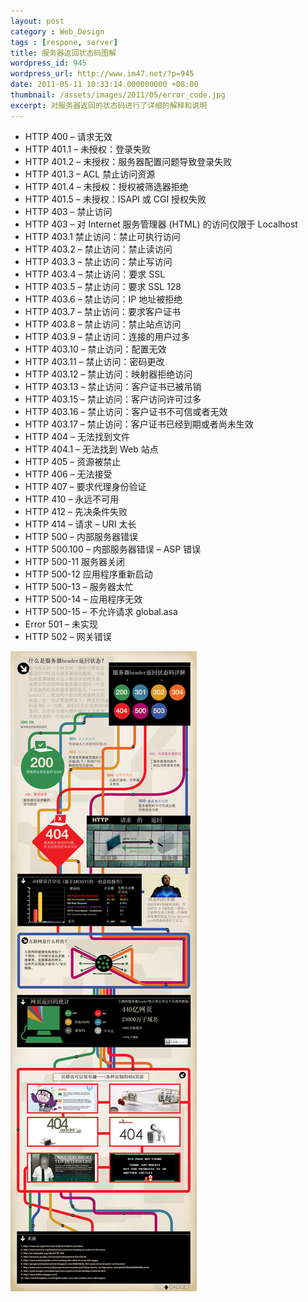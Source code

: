 ```yaml
---
layout: post
category : Web_Design
tags : [respone, server]
title: 服务器返回状态码图解
wordpress_id: 945
wordpress_url: http://www.im47.net/?p=945
date: 2011-05-11 10:33:14.000000000 +08:00
thumbnail: /assets/images/2011/05/error_code.jpg
excerpt: 对服务器返回的状态码进行了详细的解释和说明
---
```

* HTTP 400 – 请求无效
 * HTTP 401.1 – 未授权：登录失败
 * HTTP 401.2 – 未授权：服务器配置问题导致登录失败
 * HTTP 401.3 – ACL 禁止访问资源
 * HTTP 401.4 – 未授权：授权被筛选器拒绝
 * HTTP 401.5 – 未授权：ISAPI 或 CGI 授权失败
* HTTP 403 – 禁止访问
* HTTP 403 – 对 Internet 服务管理器 (HTML) 的访问仅限于 Localhost
 * HTTP 403.1 禁止访问：禁止可执行访问
 * HTTP 403.2 – 禁止访问：禁止读访问
 * HTTP 403.3 – 禁止访问：禁止写访问
 * HTTP 403.4 – 禁止访问：要求 SSL
 * HTTP 403.5 – 禁止访问：要求 SSL 128
 * HTTP 403.6 – 禁止访问：IP 地址被拒绝
 * HTTP 403.7 – 禁止访问：要求客户证书
 * HTTP 403.8 – 禁止访问：禁止站点访问
 * HTTP 403.9 – 禁止访问：连接的用户过多
 * HTTP 403.10 – 禁止访问：配置无效
 * HTTP 403.11 – 禁止访问：密码更改
 * HTTP 403.12 – 禁止访问：映射器拒绝访问
 * HTTP 403.13 – 禁止访问：客户证书已被吊销
 * HTTP 403.15 – 禁止访问：客户访问许可过多
 * HTTP 403.16 – 禁止访问：客户证书不可信或者无效
 * HTTP 403.17 – 禁止访问：客户证书已经到期或者尚未生效
* HTTP 404 – 无法找到文件
 * HTTP 404.1 – 无法找到 Web 站点
* HTTP 405 – 资源被禁止
* HTTP 406 – 无法接受
* HTTP 407 – 要求代理身份验证
* HTTP 410 – 永远不可用
* HTTP 412 – 先决条件失败
* HTTP 414 – 请求 – URI 太长
* HTTP 500 – 内部服务器错误
 * HTTP 500.100 – 内部服务器错误 – ASP 错误
 * HTTP 500-11 服务器关闭
 * HTTP 500-12 应用程序重新启动
 * HTTP 500-13 – 服务器太忙
 * HTTP 500-14 – 应用程序无效
 * HTTP 500-15 – 不允许请求 global.asa
* Error 501 – 未实现
* HTTP 502 – 网关错误

![/assets/images/2011/05/error_code.jpg](/assets/images/2011/05/error_code.jpg)